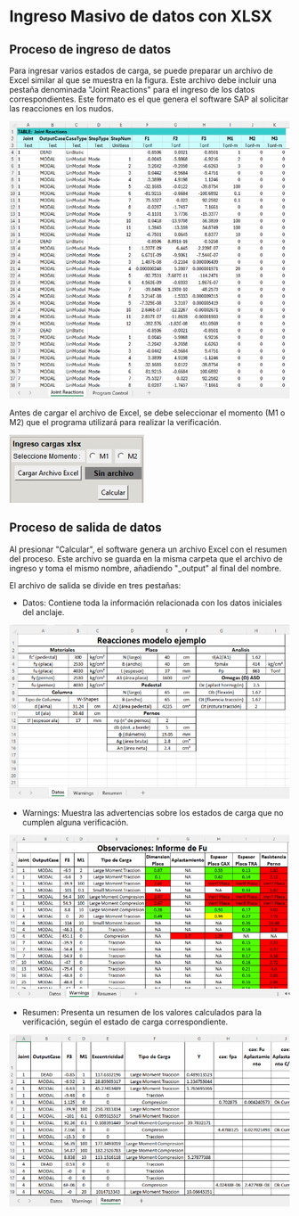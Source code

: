 # **Ingreso Masivo de datos con XLSX**

## Proceso de ingreso de datos

Para ingresar varios estados de carga, se puede preparar un archivo de Excel similar al que se muestra en la figura. Este archivo debe incluir una pestaña denominada "Joint Reactions" para el ingreso de los datos correspondientes. Este formato es el que genera el software SAP al solicitar las reacciones en los nudos.

![ingreso_excel](../images/anclajes/ingreso_excel.png)

Antes de cargar el archivo de Excel, se debe seleccionar el momento (M1 o M2) que el programa utilizará para realizar la verificación.

![casilla_de_ingreso_de_excel](../images/anclajes/casilla_de_ingreso_de_excel.png)

## Proceso de salida de datos

Al presionar "Calcular", el software genera un archivo Excel con el resumen del proceso. Este archivo se guarda en la misma carpeta que el archivo de ingreso y toma el mismo nombre, añadiendo "_output" al final del nombre.

El archivo de salida se divide en tres pestañas:

- Datos: Contiene toda la información relacionada con los datos iniciales del anclaje.

![salida_excel_datos](../images/anclajes/salida_excel_datos.png)

- Warnings: Muestra las advertencias sobre los estados de carga que no cumplen alguna verificación.

![salida_excel_warnings](../images/anclajes/salida_excel_warnings.png)

- Resumen: Presenta un resumen de los valores calculados para la verificación, según el estado de carga correspondiente.

![salida_excel_resumen](../images/anclajes/salida_excel_resumen.png)





